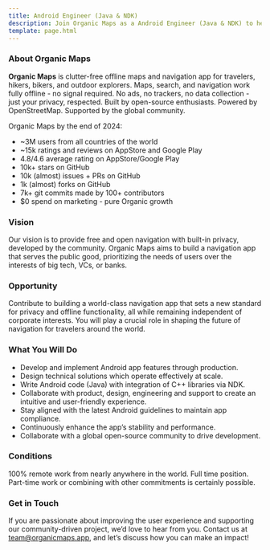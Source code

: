 ```yaml
---
title: Android Engineer (Java & NDK)
description: Join Organic Maps as a Android Engineer (Java & NDK) to help build a privacy-focused, open-source navigation app with offline functionality and community-driven development.
template: page.html
---
```


### **About Organic Maps**

**Organic Maps** is clutter-free offline maps and navigation app for travelers, hikers, bikers, and outdoor explorers. Maps, search, and navigation work fully offline - no signal required. No ads, no trackers, no data collection - just your privacy, respected. Built by open-source enthusiasts. Powered by OpenStreetMap. Supported by the global community.

Organic Maps by the end of 2024:

- ~3M users from all countries of the world
- ~15k ratings and reviews on AppStore and Google Play
- 4.8/4.6 average rating on AppStore/Google Play
- 10k+ stars on GitHub
- 10k (almost) issues + PRs on GitHub
- 1k (almost) forks on GitHub
- 7k+ git commits made by 100+ contributors
- $0 spend on marketing - pure Organic growth

### Vision

Our vision is to provide free and open navigation with built-in privacy, developed
by the community. Organic Maps aims to build a navigation app that serves the public
good, prioritizing the needs of users over the interests of big tech, VCs, or banks.

### Opportunity

Contribute to building a world-class navigation app that sets a new standard
for privacy and offline functionality, all while remaining independent of corporate
interests. You will play a crucial role in shaping the future of navigation for
travelers around the world.

### What You Will Do

- Develop and implement Android app features through production.
- Design technical solutions which operate effectively at scale.
- Write Android code (Java) with integration of C++ libraries via NDK.
- Collaborate with product, design, engineering and support to create an intuitive and user-friendly experience.
- Stay aligned with the latest Android guidelines to maintain app compliance.
- Continuously enhance the app’s stability and performance.
- Collaborate with a global open-source community to drive development.

### Conditions

100% remote work from nearly anywhere in the world. Full time position. Part-time work or combining with other commitments is certainly possible.

### Get in Touch

If you are passionate about improving the user experience and supporting our community-driven project, we’d love to hear from you. Contact us at [team@organicmaps.app](mailto:team@organicmaps.app), and let’s discuss how you can make an impact!
